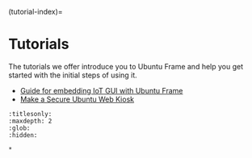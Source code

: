 (tutorial-index)=
# Tutorials

The tutorials we offer introduce you to Ubuntu Frame and help you get started with the initial steps of using it.

* [Guide for embedding IoT GUI with Ubuntu Frame](/tutorial/developer-guide.md)
* [Make a Secure Ubuntu Web Kiosk](/tutorial/make-a-secure-ubuntu-web-kiosk.md)

```{toctree}
:titlesonly:
:maxdepth: 2
:glob:
:hidden:

*
